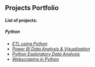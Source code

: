 ## Projects Portfolio

#### List of projects:   

##### Python
  * _[ETL using Python](https://github.com/mbhagwan/portfolio/tree/main/etl-using-python)_
  * _[Power BI Data Analysis & Visualization](https://github.com/mbhagwan/portfolio/tree/main/powerbi-data-analysis-and-visualization)_
  * _[Python Exploratory Data Analysis](https://github.com/mbhagwan/portfolio/tree/main/python-exploratory-data-analysis)_
  * _[Webscraping in Python](https://github.com/mbhagwan/portfolio/tree/main/webscraping-in-python)_
